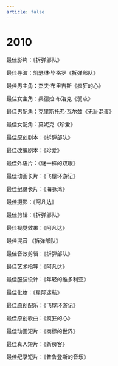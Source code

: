 ```yaml
---
article: false
---
```


# 2010

最佳影片：《拆弹部队》

最佳导演：凯瑟琳·毕格罗《拆弹部队》

最佳男主角：杰夫·布里吉斯《疯狂的心》

最佳女主角：桑德拉·布洛克《弱点》

最佳男配角：克里斯托弗·瓦尔兹《无耻混蛋》

最佳女配角：莫妮克《珍爱》

最佳原创剧本：《拆弹部队》

最佳改编剧本：《珍爱》

最佳外语片：《谜一样的双眼》

最佳动画长片：《飞屋环游记》

最佳纪录长片：《海豚湾》

最佳摄影：《阿凡达》

最佳剪辑：《拆弹部队》

最佳视觉效果：《阿凡达》

最佳混音  《拆弹部队》

最佳音效剪辑：《拆弹部队》

最佳艺术指导：《阿凡达》

最佳服装设计：《年轻的维多利亚》

最佳化妆：《星际迷航》

最佳原创配乐：《飞屋环游记》

最佳原创歌曲：《疯狂的心》

最佳动画短片：《商标的世界》

最佳真人短片：《新房客》

最佳纪录短片：《普鲁登斯的音乐》